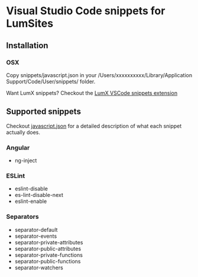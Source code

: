 # Visual Studio Code snippets for LumSites

## Installation

### OSX

Copy snippets/javascript.json in your /Users/xxxxxxxxxx/Library/Application Support/Code/User/snippets/ folder.

Want LumX snippets? Checkout the [LumX VSCode snippets extension](https://github.com/lumapps/lumX-vscode-snippets/)

## Supported snippets

Checkout [javascript.json](https://github.com/lumapps/lumX-vscode-snippets/blob/master/snippets/html.json) for a
detailed description of what each snippet actually does.

### Angular

- ng-inject

### ESLint

- eslint-disable
- es-lint-disable-next
- eslint-enable

### Separators

- separator-default
- separator-events
- separator-private-attributes
- separator-public-attributes
- separator-private-functions
- separator-public-functions
- separator-watchers